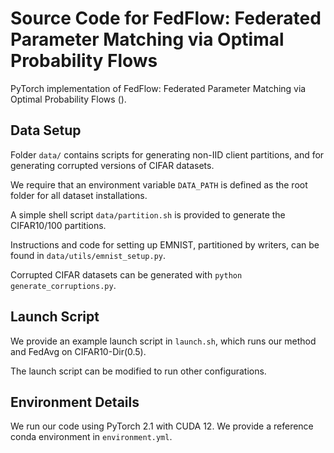 # Source Code for FedFlow: Federated Parameter Matching via Optimal Probability Flows

PyTorch implementation of FedFlow: Federated Parameter Matching via Optimal Probability Flows (). 

## Data Setup

Folder `data/` contains scripts for generating non-IID client partitions, and for generating corrupted versions of CIFAR datasets.

We require that an environment variable `DATA_PATH` is defined as the root folder for all dataset installations.

A simple shell script `data/partition.sh` is provided to generate the CIFAR10/100 partitions.

Instructions and code for setting up EMNIST, partitioned by writers, can be found in `data/utils/emnist_setup.py`.

Corrupted CIFAR datasets can be generated with `python generate_corruptions.py`.

## Launch Script

We provide an example launch script in `launch.sh`, which runs our method and FedAvg on CIFAR10-Dir(0.5). 

The launch script can be modified to run other configurations.

## Environment Details

We run our code using PyTorch 2.1 with CUDA 12. We provide a reference conda environment in `environment.yml`.

